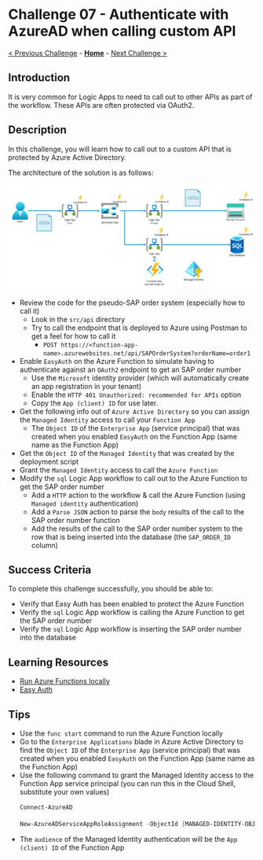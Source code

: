 # Challenge 07 - Authenticate with AzureAD when calling custom API

[< Previous Challenge](./Challenge-06.md) - **[Home](../README.md)** - [Next Challenge >](./Challenge-08.md)

## Introduction

It is very common for Logic Apps to need to call out to other APIs as part of the workflow. These APIs are often protected via OAuth2. 

## Description

In this challenge, you will learn how to call out to a custom API that is protected by Azure Active Directory.

The architecture of the solution is as follows:

![architecture](../images/Challenge-07/architecture.png)

- Review the code for the pseudo-SAP order system (especially how to call it)
  - Look in the `src/api` directory
  - Try to call the endpoint that is deployed to Azure using Postman to get a feel for how to call it
    - `POST https://<function-app-name>.azurewebsites.net/api/SAPOrderSystem?orderName=order1`
- Enable `EasyAuth` on the Azure Function to simulate having to authenticate against an `OAuth2` endpoint to get an SAP order number
  - Use the `Microsoft` identity provider (which will automatically create an app registration in your tenant)
  - Enable the `HTTP 401 Unauthorized: recommended for APIs` option
  - Copy the `App (client) ID` for use later.
- Get the following info out of `Azure Active Directory` so you can assign the `Managed Identity` access to call your `Function App`
  - The `Object ID` of the `Enterprise App` (service principal) that was created when you enabled `EasyAuth` on the Function App (same name as the Function App)
- Get the `Object ID` of the `Managed Identity` that was created by the deployment script
- Grant the `Managed Identity` access to call the `Azure Function`
- Modify the `sql` Logic App workflow to call out to the Azure Function to get the SAP order number
  - Add a `HTTP` action to the workflow & call the Azure Function (using `Managed identity` authentication)
  - Add a `Parse JSON` action to parse the `body` results of the call to the SAP order number function
  - Add the results of the call to the SAP order number system to the row that is being inserted into the database (the `SAP_ORDER_ID` column)

## Success Criteria

To complete this challenge successfully, you should be able to:
- Verify that Easy Auth has been enabled to protect the Azure Function
- Verify the `sql` Logic App workflow is calling the Azure Function to get the SAP order number
- Verify the `sql` Logic App workflow is inserting the SAP order number into the database

## Learning Resources

- [Run Azure Functions locally](https://learn.microsoft.com/en-us/azure/azure-functions/functions-develop-local)
- [Easy Auth](https://learn.microsoft.com/en-us/azure/app-service/overview-authentication-authorization)

## Tips
- Use the `func start` command to run the Azure Function locally
- Go to the `Enterprise Applications` blade in Azure Active Directory to find the `Object ID` of the `Enterprise App` (service principal) that was created when you enabled `EasyAuth` on the Function App (same name as the Function App)
- Use the following command to grant the Managed Identity access to the Function App service principal (you can run this in the Cloud Shell, substitute your own values)
  ```powershell
  Connect-AzureAD

  New-AzureADServiceAppRoleAssignment -ObjectId {MANAGED-IDENTITY-OBJECT-ID} -Id 00000000-0000-0000-0000-000000000000 -PrincipalId {MANAGED-IDENTITY-OBJECT-ID} -ResourceId {ENTERPRISE-APP-OBJECT-ID}
  ```
- The `audience` of the Managed Identity authentication will be the `App (client) ID` of the Function App
